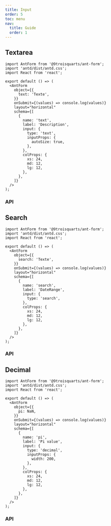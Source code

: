 ```yaml
---
title: Input
order: 5
toc: menu
nav:
  title: Guide
  order: 1
---
```


## Textarea

```tsx
import AntForm from '@9troisquarts/ant-form';
import 'antd/dist/antd.css';
import React from 'react';

export default () => (
  <AntForm
    object={{
      text: 'Texte',
    }}
    onSubmit={(values) => console.log(values)}
    layout="horizontal"
    schema={[
      {
        name: 'text',
        label: 'Description',
        input: {
          type: 'text',
          inputProps: {
            autoSize: true,
          },
        },
        colProps: {
          xs: 24,
          md: 12,
          lg: 12,
        },
      },
    ]}
  />
);
```

### API

<API src="../../src/ant-form/AntForm/fields/Textarea.tsx" hideTitle></API>

## Search

```tsx
import AntForm from '@9troisquarts/ant-form';
import 'antd/dist/antd.css';
import React from 'react';

export default () => (
  <AntForm
    object={{
      search: 'Texte',
    }}
    onSubmit={(values) => console.log(values)}
    layout="horizontal"
    schema={[
      {
        name: 'search',
        label: 'DateRange',
        input: {
          type: 'search',
        },
        colProps: {
          xs: 24,
          md: 12,
          lg: 12,
        },
      },
    ]}
  />
);
```

### API

<API src="../../src/ant-form/AntForm/fields/Search.tsx" hideTitle></API>

## Decimal

```tsx
import AntForm from '@9troisquarts/ant-form';
import 'antd/dist/antd.css';
import React from 'react';

export default () => (
  <AntForm
    object={{
      pi: NaN,
    }}
    onSubmit={(values) => console.log(values)}
    layout="horizontal"
    schema={[
      {
        name: 'pi',
        label: 'Pi value',
        input: {
          type: 'decimal',
          inputProps: {
            width: 200,
          },
        },
        colProps: {
          xs: 24,
          md: 12,
          lg: 12,
        },
      },
    ]}
  />
);
```

### API

<API src="../../src/ant-form/AntForm/fields/Decimal.tsx" hideTitle></API>
